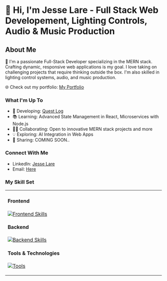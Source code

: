 # 👋 Hi, I'm Jesse Lare - Full Stack Web Developement, Lighting Controls, Audio & Music Production

## About Me
🚀 I'm a passionate Full-Stack Developer specializing in the MERN stack. Crafting dynamic, responsive web applications is my goal. I love taking on challenging projects that require thinking outside the box. I'm also skilled in lighting control systems, audio, and music production.

🌐 Check out my portfolio: [My Portfolio](https://jl-react-portfolio.netlify.app/)

### What I'm Up To
- 🔧 Developing: [Quest Log](https://github.com/Ricky-Sama/Quest-Log)
- 📚 Learning: Advanced State Management in React, Microservices with Node.js
- 👨‍💻 Collaborating: Open to innovative MERN stack projects and more
- 💡 Exploring: AI Integration in Web Apps
- 📢 Sharing: COMING SOON..

### Connect With Me
- LinkedIn: [Jesse Lare](www.linkedin.com/in/jesselare)
- Email: [Here](mailto:twelvedust@outlook.com)

### My Skill Set
<table><tr><td valign="top" width="33%">

#### Frontend  
[![Frontend Skills](https://skillicons.dev/icons?i=html,css,bootstrap,js,react,vite,tailwind,jquery,babel)](https://skillicons.dev)

#### Backend  
[![Backend Skills](https://skillicons.dev/icons?i=nodejs,express,mongodb,sql,mysql)](https://skillicons.dev)

#### Tools & Technologies  
[![Tools](https://skillicons.dev/icons?i=git,bash,visualstudio,github,netlify,postman,md,githubactions,gitlab,graphql,heroku,jest,lua)](https://skillicons.dev)


